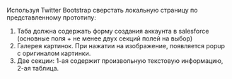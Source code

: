 Используя Twitter Bootstrap сверстать локальную страницу по представленному прототипу:

1) Таба должна содержать форму создания аккаунта в salesforce (основные поля + не менее двух секций полей на выбор)
2) Галерея картинок. При нажатии на изображение, появляется popup с оригиналом картинки.
3) Две секции: 1-ая содержит произвольную текстовую информацию, 2-ая таблица.
